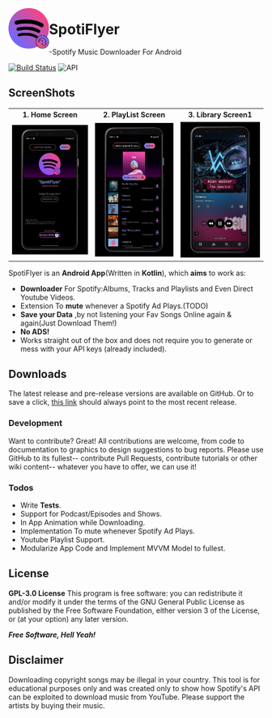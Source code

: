 <a href="https://github.com/Shabinder/SpotiFlyer"><img src="https://github.com/Shabinder/SpotiFlyer/blob/master/app/SpotifyDownload.png" align="left" height="80" width="80" ></a>

# SpotiFlyer
-Spotify Music Downloader For Android

[![Build Status](https://github.com/Shabinder/SpotiFlyer/blob/master/app/build_passing.svg)](https://github.com/Shabinder/SpotiFlyer/releases)
![API](https://img.shields.io/badge/API-22%2B-brightgreen.svg)




## ScreenShots 
<table style="width:100%">
  <tr>
    <th>1. Home Screen</th>
    <th>2. PlayList Screen</th> 
    <th>3. Library Screen1</th>
  </tr>
  <tr>
    <td><img src="ScreenShots/HomeScreen.png"/></td>
    <td><img src="ScreenShots/PlayList.png"/></td> 
    <td><img src="ScreenShots/LibraryScreen2.jpg"/></td>
  </tr>
</table>

SpotiFlyer is an **Android App**(Written in **Kotlin**), which **aims** to work as:
  - **Downloader** For Spotify:Albums, Tracks and Playlists and Even Direct Youtube Videos. 
  - Extension To **mute** whenever a Spotify Ad Plays.(TODO)
  - **Save your Data** ,by not listening your Fav Songs Online again & again(Just Download Them!)
  - **No ADS!** 
  - Works straight out of the box and does not require you to generate or mess with your API keys (already included).

Downloads
----
The latest release and pre-release versions are available on GitHub.
Or to save a click, [this link](https://github.com/Shabinder/SpotiFlyer/releases/latest) should always point to the most recent release.

### Development
Want to contribute? Great!
All contributions are welcome, from code to documentation to graphics to design suggestions to bug reports. Please use GitHub to its fullest-- contribute Pull Requests, contribute tutorials or other wiki content-- whatever you have to offer, we can use it!

### Todos
 - Write **Tests**.
 - Support for Podcast/Episodes and Shows.
 - In App Animation while Downloading.
 - Implementation To mute whenever Spotify Ad Plays.
 - Youtube Playlist Support.
 - Modularize App Code and Implement MVVM Model to fullest.

License
----
**GPL-3.0 License**
This program is free software: you can redistribute it and/or modify it under the terms of the GNU General Public License as published by the Free Software Foundation, either version 3 of the License, or (at your option) any later version.

***Free Software, Hell Yeah!***

Disclaimer
----
Downloading copyright songs may be illegal in your country. This tool is for educational purposes only and was created only to show how Spotify's API can be exploited to download music from YouTube. Please support the artists by buying their music.
